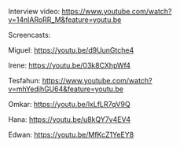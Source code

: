 Interview video: https://www.youtube.com/watch?v=14nlARoRR_M&feature=youtu.be

Screencasts:

Miguel: https://youtu.be/d9UunGtche4

Irene: https://youtu.be/03k8CXhpWf4

Tesfahun: https://www.youtube.com/watch?v=mhYedjhGU64&feature=youtu.be

Omkar: https://youtu.be/lxLfLR7qV9Q

Hana: https://youtu.be/u8kQY7v4EV4

Edwan: https://youtu.be/MfKcZ1YeEY8
